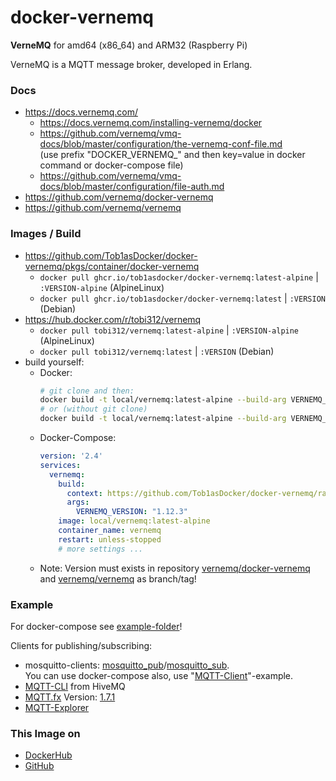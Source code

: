 # docker-vernemq
**VerneMQ** for amd64 (x86_64) and ARM32 (Raspberry Pi)

VerneMQ is a MQTT message broker, developed in Erlang.

### Docs

* https://docs.vernemq.com/
  * https://docs.vernemq.com/installing-vernemq/docker
  * https://github.com/vernemq/vmq-docs/blob/master/configuration/the-vernemq-conf-file.md  
   (use prefix "DOCKER_VERNEMQ_" and then key=value in docker command or docker-compose file)
  * https://github.com/vernemq/vmq-docs/blob/master/configuration/file-auth.md
* https://github.com/vernemq/docker-vernemq
* https://github.com/vernemq/vernemq

### Images / Build

* https://github.com/Tob1asDocker/docker-vernemq/pkgs/container/docker-vernemq
  * `docker pull ghcr.io/tob1asdocker/docker-vernemq:latest-alpine` | `:VERSION-alpine` (AlpineLinux)
  * `docker pull ghcr.io/tob1asdocker/docker-vernemq:latest` | `:VERSION` (Debian)
* https://hub.docker.com/r/tobi312/vernemq
  * `docker pull tobi312/vernemq:latest-alpine` | `:VERSION-alpine` (AlpineLinux)
  * `docker pull tobi312/vernemq:latest` | `:VERSION` (Debian)
* build yourself:
  * Docker:  
    ```sh
    # git clone and then:
    docker build -t local/vernemq:latest-alpine --build-arg VERNEMQ_VERSION="1.12.3" -f vernemq.alpine.Dockerfile .
    # or (without git clone)
    docker build -t local/vernemq:latest-alpine --build-arg VERNEMQ_VERSION="1.12.3" https://github.com/Tob1asDocker/docker-vernemq/raw/main/vernemq.alpine.Dockerfile
    ```  
  * Docker-Compose:  
    ```yml
    version: '2.4'
    services:
      vernemq:
        build: 
          context: https://github.com/Tob1asDocker/docker-vernemq/raw/main/vernemq.alpine.Dockerfile
          args:
            VERNEMQ_VERSION: "1.12.3"
        image: local/vernemq:latest-alpine
        container_name: vernemq
        restart: unless-stopped
        # more settings ...
    ``` 
  * Note: Version must exists in repository [vernemq/docker-vernemq](https://github.com/vernemq/docker-vernemq) and [vernemq/vernemq](https://github.com/vernemq/vernemq) as branch/tag!

### Example

For docker-compose see [example-folder](example/)!  
  
Clients for publishing/subscribing:
* mosquitto-clients: [mosquitto_pub](https://mosquitto.org/man/mosquitto_pub-1.html)/[mosquitto_sub](https://mosquitto.org/man/mosquitto_sub-1.html).  
You can use docker-compose also, use "[MQTT-Client](https://github.com/Tob1asDocker/Collection/blob/master/examples_docker-compose/mqtt-client.yml)"-example.
* [MQTT-CLI](https://github.com/hivemq/mqtt-cli) from HiveMQ
* [MQTT.fx](https://mqttfx.jensd.de/index.php/download) Version: [1.7.1](http://www.jensd.de/apps/mqttfx/1.7.1/)
* [MQTT-Explorer](https://github.com/thomasnordquist/MQTT-Explorer)

### This Image on
* [DockerHub](https://hub.docker.com/r/tobi312/vernemq)
* [GitHub](https://github.com/Tob1asDocker/docker-vernemq)